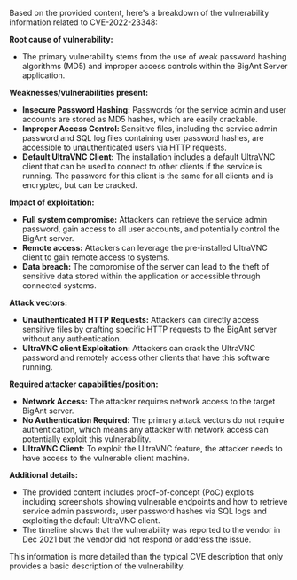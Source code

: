 Based on the provided content, here's a breakdown of the vulnerability information related to CVE-2022-23348:

**Root cause of vulnerability:**

*   The primary vulnerability stems from the use of weak password hashing algorithms (MD5) and improper access controls within the BigAnt Server application.

**Weaknesses/vulnerabilities present:**

*   **Insecure Password Hashing:** Passwords for the service admin and user accounts are stored as MD5 hashes, which are easily crackable.
*   **Improper Access Control:** Sensitive files, including the service admin password and SQL log files containing user password hashes, are accessible to unauthenticated users via HTTP requests.
*   **Default UltraVNC Client:** The installation includes a default UltraVNC client that can be used to connect to other clients if the service is running. The password for this client is the same for all clients and is encrypted, but can be cracked.

**Impact of exploitation:**

*   **Full system compromise:** Attackers can retrieve the service admin password, gain access to all user accounts, and potentially control the BigAnt server.
*   **Remote access:** Attackers can leverage the pre-installed UltraVNC client to gain remote access to systems.
*   **Data breach:** The compromise of the server can lead to the theft of sensitive data stored within the application or accessible through connected systems.

**Attack vectors:**

*   **Unauthenticated HTTP Requests:** Attackers can directly access sensitive files by crafting specific HTTP requests to the BigAnt server without any authentication.
*   **UltraVNC client Exploitation:** Attackers can crack the UltraVNC password and remotely access other clients that have this software running.

**Required attacker capabilities/position:**

*   **Network Access:** The attacker requires network access to the target BigAnt server.
*   **No Authentication Required:** The primary attack vectors do not require authentication, which means any attacker with network access can potentially exploit this vulnerability.
*   **UltraVNC Client:** To exploit the UltraVNC feature, the attacker needs to have access to the vulnerable client machine.

**Additional details:**
*   The provided content includes proof-of-concept (PoC) exploits including screenshots showing vulnerable endpoints and how to retrieve service admin passwords, user password hashes via SQL logs and exploiting the default UltraVNC client.
*   The timeline shows that the vulnerability was reported to the vendor in Dec 2021 but the vendor did not respond or address the issue.

This information is more detailed than the typical CVE description that only provides a basic description of the vulnerability.